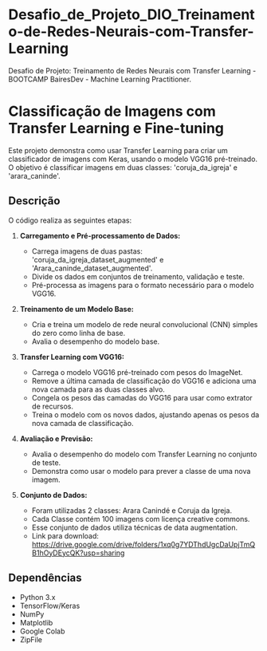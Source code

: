 # Desafio_de_Projeto_DIO_Treinamento-de-Redes-Neurais-com-Transfer-Learning
Desafio de Projeto: Treinamento de Redes Neurais com Transfer Learning - BOOTCAMP BairesDev - Machine Learning Practitioner.

# Classificação de Imagens com Transfer Learning e Fine-tuning

Este projeto demonstra como usar Transfer Learning para criar um classificador de imagens com Keras, usando o modelo VGG16 pré-treinado. O objetivo é classificar imagens em duas classes: 'coruja_da_igreja' e 'arara_caninde'.


## Descrição

O código realiza as seguintes etapas:

1. **Carregamento e Pré-processamento de Dados:**
   - Carrega imagens de duas pastas: 'coruja_da_igreja_dataset_augmented' e 'Arara_caninde_dataset_augmented'.
   - Divide os dados em conjuntos de treinamento, validação e teste.
   - Pré-processa as imagens para o formato necessário para o modelo VGG16.

2. **Treinamento de um Modelo Base:**
   - Cria e treina um modelo de rede neural convolucional (CNN) simples do zero como linha de base.
   - Avalia o desempenho do modelo base.

3. **Transfer Learning com VGG16:**
   - Carrega o modelo VGG16 pré-treinado com pesos do ImageNet.
   - Remove a última camada de classificação do VGG16 e adiciona uma nova camada para as duas classes alvo.
   - Congela os pesos das camadas do VGG16 para usar como extrator de recursos.
   - Treina o modelo com os novos dados, ajustando apenas os pesos da nova camada de classificação.

4. **Avaliação e Previsão:**
   - Avalia o desempenho do modelo com Transfer Learning no conjunto de teste.
   - Demonstra como usar o modelo para prever a classe de uma nova imagem.

5. **Conjunto de Dados:**
   - Foram utilizadas 2 classes: Arara Canindé e Coruja da Igreja.
   - Cada Classe contém 100 imagens com licença creative commons.
   - Esse conjunto de dados utiliza técnicas de data augmentation.
   - Link para download: https://drive.google.com/drive/folders/1xq0g7YDThdUgcDaUpjTmQB1hOyDEycQK?usp=sharing

## Dependências

- Python 3.x
- TensorFlow/Keras
- NumPy
- Matplotlib
- Google Colab
- ZipFile
